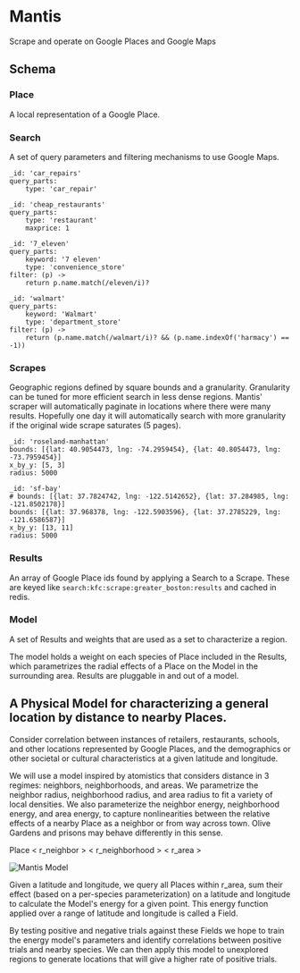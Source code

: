 # Mantis

Scrape and operate on Google Places and Google Maps

## Schema

### Place

A local representation of a Google Place.

### Search

A set of query parameters and filtering mechanisms to use Google Maps.

    _id: 'car_repairs'
    query_parts:
        type: 'car_repair'

    _id: 'cheap_restaurants'
    query_parts:
        type: 'restaurant'
        maxprice: 1

    _id: '7_eleven'
    query_parts:
        keyword: '7 eleven'
        type: 'convenience_store'
    filter: (p) ->
        return p.name.match(/eleven/i)?

    _id: 'walmart'
    query_parts:
        keyword: 'Walmart'
        type: 'department_store'
    filter: (p) ->
        return (p.name.match(/walmart/i)? && (p.name.indexOf('harmacy') == -1))

### Scrapes

Geographic regions defined by square bounds and a granularity. Granularity can be tuned for more efficient search in less dense regions. Mantis' scraper will automatically paginate in locations where there were many results. Hopefully one day it will automatically search with more granularity if the original wide scrape saturates (5 pages).

    _id: 'roseland-manhattan'
    bounds: [{lat: 40.9054473, lng: -74.2959454}, {lat: 40.8054473, lng: -73.7959454}]
    x_by_y: [5, 3]
    radius: 5000

    _id: 'sf-bay'
    # bounds: [{lat: 37.7824742, lng: -122.5142652}, {lat: 37.284985, lng: -121.8502178}]
    bounds: [{lat: 37.968378, lng: -122.5903596}, {lat: 37.2785229, lng: -121.6586587}]
    x_by_y: [13, 11]
    radius: 5000

### Results

An array of Google Place ids found by applying a Search to a Scrape. These are keyed like `search:kfc:scrape:greater_boston:results` and cached in redis.


### Model

A set of Results and weights that are used as a set to characterize a region.

The model holds a weight on each species of Place included in the Results, which parametrizes the radial effects of a Place on the Model in the surrounding area. Results are pluggable in and out of a model.


## A Physical Model for characterizing a general location by distance to nearby Places.

Consider correlation between instances of retailers, restaurants, schools, and other locations represented by Google Places, and the demographics or other societal or cultural characteristics at a given latitude and longitude.

We will use a model inspired by atomistics that considers distance in 3 regimes: neighbors, neighborhoods, and areas. We parametrize the neighbor radius, neighborhood radius, and area radius to fit a variety of local densities. We also parameterize the neighbor energy, neighborhood energy, and area energy, to capture nonlinearities between the relative effects of a nearby Place as a neighbor or from way across town. Olive Gardens and prisons may behave differently in this sense.

Place < r_neighbor > < r_neighborhood > < r_area >

![Mantis Model](http://i.imgur.com/Xn8kvP4.png)

Given a latitude and longitude, we query all Places within r_area, sum their effect (based on a per-species parameterization) on a latitude and longitude to calculate the Model's energy for a given point. This energy function applied over a range of latitude and longitude is called a Field.

By testing positive and negative trials against these Fields we hope to train the energy model's parameters and identify correlations between positive trials and nearby species. We can then apply this model to unexplored regions to generate locations that will give a higher rate of positive trials.
